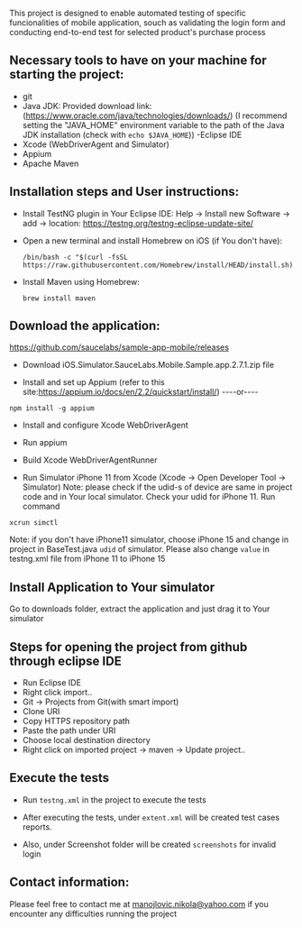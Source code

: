 
This project is designed to enable automated testing of specific funcionalities of mobile application, souch as validating the login form and conducting end-to-end test for selected product's purchase process

## Necessary tools to have on your machine for starting the project:
   - git
   - Java JDK: Provided download link: (https://www.oracle.com/java/technologies/downloads/)
   (I recommend setting the "JAVA_HOME" environment variable to the path
   of the Java JDK installation (check with `echo $JAVA_HOME`))
   -Eclipse IDE
- Xcode (WebDriverAgent and Simulator)
- Appium
- Apache Maven

## Installation steps and User instructions:

   - Install TestNG plugin in Your Eclipse IDE:
     Help -> Install new Software -> add -> location: https://testng.org/testng-eclipse-update-site/
     

   - Open a new terminal and install Homebrew on iOS (if You don't have):
     ```
     /bin/bash -c "$(curl -fsSL https://raw.githubusercontent.com/Homebrew/install/HEAD/install.sh)"
     ```
   - Install Maven using Homebrew:
     ```
     brew install maven
     ```


## Download the application:
https://github.com/saucelabs/sample-app-mobile/releases
- Download iOS.Simulator.SauceLabs.Mobile.Sample.app.2.7.1.zip file

- Install and set up Appium
 (refer to this site:https://appium.io/docs/en/2.2/quickstart/install/)
----or----
``` 
npm install -g appium

```
- Install and configure Xcode WebDriverAgent

- Run appium

- Build Xcode WebDriverAgentRunner

- Run Simulator iPhone 11 from Xcode
(Xcode -> Open Developer Tool -> Simulator)
Note: please check if the udid-s of device are same in project code and in Your local simulator.
Check your udid for iPhone 11. Run command
```
xcrun simctl

```
Note: if you don't have iPhone11 simulator, choose iPhone 15 and change in project in BaseTest.java `udid` of simulator.
Please also change `value` in testng.xml file from iPhone 11 to iPhone 15

## Install Application to Your simulator
Go to downloads folder, extract the application and just drag it to Your simulator

## Steps for opening the project from github through eclipse IDE
- Run Eclipse IDE
- Right click import..
- Git -> Projects from Git(with smart import)
- Clone URI
- Copy HTTPS repository path
- Paste the path under URI
- Choose local destination directory
- Right click on imported project -> maven -> Update project..


## Execute the tests 
- Run  `testng.xml` in the project to execute the tests

- After executing the tests, under `extent.xml` will be created test cases reports.
- Also, under Screenshot folder will be created `screenshots` for invalid login



## Contact information:
Please feel free to contact me at manojlovic.nikola@yahoo.com if you encounter any difficulties running the project



